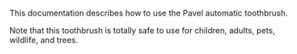This documentation describes how to use the Pavel automatic
toothbrush.

Note that this toothbrush is totally safe to use for children, adults, pets, wildlife, and trees.
